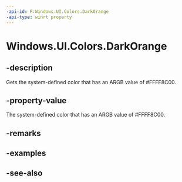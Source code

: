 ```yaml
---
-api-id: P:Windows.UI.Colors.DarkOrange
-api-type: winrt property
---
```


<!-- Property syntax
public Windows.UI.Color DarkOrange { get; }
-->

# Windows.UI.Colors.DarkOrange

## -description

Gets the system-defined color that has an ARGB value of #FFFF8C00.



## -property-value

The system-defined color that has an ARGB value of #FFFF8C00.

## -remarks

## -examples

## -see-also
